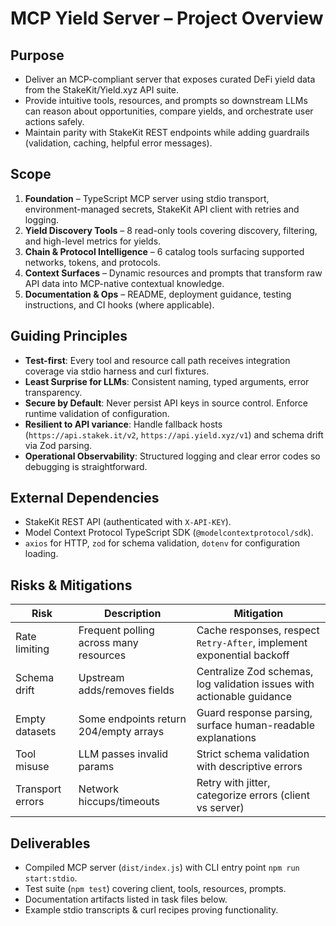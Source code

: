 # MCP Yield Server – Project Overview

## Purpose
- Deliver an MCP-compliant server that exposes curated DeFi yield data from the StakeKit/Yield.xyz API suite.
- Provide intuitive tools, resources, and prompts so downstream LLMs can reason about opportunities, compare yields, and orchestrate user actions safely.
- Maintain parity with StakeKit REST endpoints while adding guardrails (validation, caching, helpful error messages).

## Scope
1. **Foundation** – TypeScript MCP server using stdio transport, environment-managed secrets, StakeKit API client with retries and logging.
2. **Yield Discovery Tools** – 8 read-only tools covering discovery, filtering, and high-level metrics for yields.
3. **Chain & Protocol Intelligence** – 6 catalog tools surfacing supported networks, tokens, and protocols.
4. **Context Surfaces** – Dynamic resources and prompts that transform raw API data into MCP-native contextual knowledge.
5. **Documentation & Ops** – README, deployment guidance, testing instructions, and CI hooks (where applicable).

## Guiding Principles
- **Test-first**: Every tool and resource call path receives integration coverage via stdio harness and curl fixtures.
- **Least Surprise for LLMs**: Consistent naming, typed arguments, error transparency.
- **Secure by Default**: Never persist API keys in source control. Enforce runtime validation of configuration.
- **Resilient to API variance**: Handle fallback hosts (`https://api.stakek.it/v2`, `https://api.yield.xyz/v1`) and schema drift via Zod parsing.
- **Operational Observability**: Structured logging and clear error codes so debugging is straightforward.

## External Dependencies
- StakeKit REST API (authenticated with `X-API-KEY`).
- Model Context Protocol TypeScript SDK (`@modelcontextprotocol/sdk`).
- `axios` for HTTP, `zod` for schema validation, `dotenv` for configuration loading.

## Risks & Mitigations
| Risk | Description | Mitigation |
| --- | --- | --- |
| Rate limiting | Frequent polling across many resources | Cache responses, respect `Retry-After`, implement exponential backoff |
| Schema drift | Upstream adds/removes fields | Centralize Zod schemas, log validation issues with actionable guidance |
| Empty datasets | Some endpoints return 204/empty arrays | Guard response parsing, surface human-readable explanations |
| Tool misuse | LLM passes invalid params | Strict schema validation with descriptive errors |
| Transport errors | Network hiccups/timeouts | Retry with jitter, categorize errors (client vs server) |

## Deliverables
- Compiled MCP server (`dist/index.js`) with CLI entry point `npm run start:stdio`.
- Test suite (`npm test`) covering client, tools, resources, prompts.
- Documentation artifacts listed in task files below.
- Example stdio transcripts & curl recipes proving functionality.
